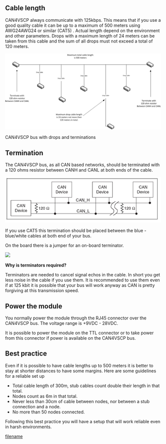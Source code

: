 

## Cable length

CAN4VSCP always communicate with 125kbps. This means that if you use a
good quality cable it can be up to a maximum of 500 meters using
AWG24AWG24 or similar (CAT5) . Actual length depend on the environment
and other parameters. Drops with a maximum length of 24 meters can be
taken from this cable and the sum of all drops must not exceed a total
of 120 meters.

![](./images/bus_drops.jpg)

CAN4VSCP bus with drops and terminations

## Termination

The CAN4VSCP bus, as all CAN based networks, should be terminated with a
120 ohms resistor between CANH and CANL at both ends of the cable.

![](./images/can_bus.png)

If you use CAT5 this termination should be placed between the blue -
blue/white cables at both end of your bus.

On the board there is a jumper for an on-board terminator.

![](./images/prototype2_terminator.png)

**Why is terminators required?**

Terminators are needed to cancel signal echos in the cable. In short you
get less noise in the cable if you use them. It is recommended to use
them even if at 125 kbit it is possible that your bus will work anyway
as CAN is pretty forgiving at this transmission speed.

## Power the module

You normally power the module through the RJ45 connector over the
CAN4VSCP bus. The voltage range is +9VDC - 28VDC.

It is possible to power the module on the TTL connector or to take power
from this connector if power is available on the CAN4VSCP bus.

## Best practice

Even if it is possible to have cable lengths up to 500 meters it is
better to stay at shorter distances to have some margins. Here are some
guidelines for a reliable set up

  - Total cable length of 300m, stub cables count double their length in
    that total.
  - Nodes count as 6m in that total. 
  - Never less than 30cm of cable between nodes, nor between a stub
    connection and a node. 
  - No more than 50 nodes connected.

Following this best practice you will have a setup that will work
reliable even in harsh environments.

  
[filename](./bottom-copyright.md ':include')
